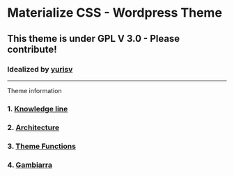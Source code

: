 Materialize CSS - Wordpress Theme
===================================
## This theme is under GPL V 3.0 - Please contribute!
### Idealized by [yurisv](https://wwww.yurisbv.com.br)

---------------------------------------------
Theme information

### 1. [Knowledge line](#knowledge-line)
### 2. [Architecture](#architecture)
### 3. [Theme Functions](#theme-functions)
### 4. [Gambiarra](#gambiarra)
